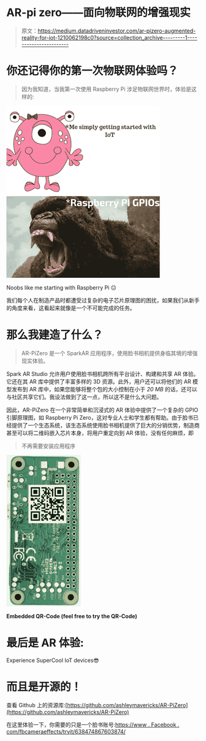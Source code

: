 # AR-pi zero——面向物联网的增强现实

> 原文：<https://medium.datadriveninvestor.com/ar-pizero-augmented-reality-for-iot-1210062198c0?source=collection_archive---------1----------------------->

# **你还记得你的第一次物联网体验吗？**

> 因为我知道，当我第一次使用 Raspberry Pi 涉足物联网世界时，体验是这样的:

![](img/d5fe45476012a4e9a37e750b4416e221.png)

Noobs like me starting with Raspberry Pi 😐

我们每个人在制造产品时都遭受过复杂的电子芯片原理图的困扰，如果我们从新手的角度来看，这看起来就像是一个不可能完成的任务。

# **那么我建造了什么？**

> AR-PiZero 是一个 SparkAR 应用程序，使用脸书相机提供身临其境的增强现实体验。

Spark AR Studio 允许用户使用脸书相机跨所有平台设计、构建和共享 AR 体验。它还在其 AR 库中提供了丰富多样的 3D 资源。此外，用户还可以将他们的 AR 模型发布到 AR 库中，如果您能够将整个包的大小控制在小于 *20 MB* 的话，还可以与社区共享它们。我设法做到了这一点，所以这不是什么大问题。

因此，AR-PiZero 在一个非常简单和沉浸式的 AR 体验中提供了一个复杂的 GPIO 引脚原理图，如 Raspberry Pi Zero，这对专业人士和学生都有帮助。由于脸书已经提供了一个生态系统，该生态系统使用脸书相机提供了巨大的分销优势，制造商甚至可以将二维码嵌入芯片本身，将用户重定向到 AR 体验，没有任何麻烦，即

> 不再需要安装应用程序

![](img/848eded7de87efcb831aad399a2b529e.png)

**Embedded QR-Code (feel free to try the QR-Code)**

# 最后是 AR 体验:

Experience SuperCool IoT devices😎

# 而且是开源的！

查看 Github 上的资源库:[https://github.com/ashleymavericks/AR-PiZero](https://github.com/ashleymavericks/AR-PiZero)

在这里体验一下，你需要的只是一个脸书账号:[https://www . Facebook . com/fbcameraeffects/tryit/638474867603874/](https://www.facebook.com/fbcameraeffects/tryit/638474867603874/)